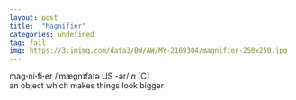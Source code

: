 ```yaml
---
layout: post
title:  "Magnifier"
categories: undefined
tag: fail
img: https://3.imimg.com/data3/BW/AW/MY-2169304/magnifier-250x250.jpg
---
```

<DIV style="MARGIN: 0px 0px 5px">mag<B>·</B>ni<B>·</B>fi<B>·</B>er /ˈmægnɪfaɪə US -ər/ <I>n</I> [C] <BR>an object which makes things look bigger</DIV>
